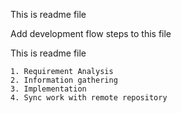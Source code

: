 This is readme file

Add development flow steps to this file

This is readme file

    1. Requirement Analysis
    2. Information gathering
    3. Implementation
    4. Sync work with remote repository
